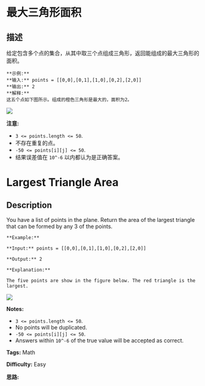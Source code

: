 # 最大三角形面积

## 描述

给定包含多个点的集合，从其中取三个点组成三角形，返回能组成的最大三角形的面积。

    
    
    **示例:**
    **输入:** points = [[0,0],[0,1],[1,0],[0,2],[2,0]]
    **输出:** 2
    **解释:** 
    这五个点如下图所示。组成的橙色三角形是最大的，面积为2。
    

![](https://s3-lc-upload.s3.amazonaws.com/uploads/2018/04/04/1027.png)

**注意:**

  * `3 <= points.length <= 50`.
  * 不存在重复的点。
  *  `-50 <= points[i][j] <= 50`.
  * 结果误差值在 `10^-6` 以内都认为是正确答案。



# Largest Triangle Area

## Description



You have a list of points in the plane. Return the area of the largest triangle that can be formed by any 3 of the points.

    
    
    **Example:**
    **Input:** points = [[0,0],[0,1],[1,0],[0,2],[2,0]]
    **Output:** 2
    **Explanation:** 
    The five points are show in the figure below. The red triangle is the largest.
    

![](https://s3-lc-upload.s3.amazonaws.com/uploads/2018/04/04/1027.png)

**Notes:**

  * `3 <= points.length <= 50`.
  * No points will be duplicated.
  *  `-50 <= points[i][j] <= 50`.
  * Answers within `10^-6` of the true value will be accepted as correct.




**Tags:** Math

**Difficulty:** Easy

**思路:**
